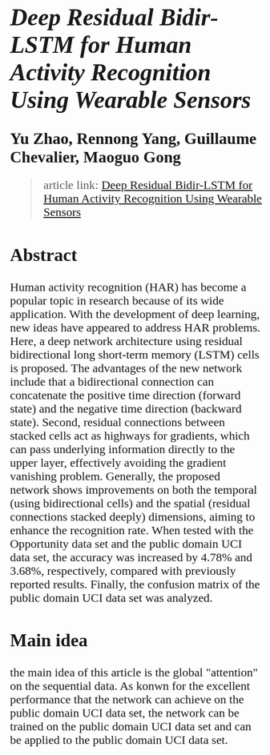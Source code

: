 <font face=times new roman size=5>

# ***Deep Residual Bidir-LSTM for Human Activity Recognition Using Wearable Sensors***

<font size=6>**Yu Zhao, Rennong Yang, Guillaume Chevalier, Maoguo Gong** </font>


> article link: [Deep Residual Bidir-LSTM for Human Activity Recognition Using Wearable Sensors](https://arxiv.org/abs/1708.08989)

## Abstract 
Human activity recognition (HAR) has become a popular topic in research because of its wide application. With the development of deep learning, new ideas have appeared to address HAR problems. Here, a deep network architecture using residual bidirectional long short-term memory (LSTM) cells is proposed. The advantages of the new network include that a bidirectional connection can concatenate the positive time direction (forward state) and the negative time direction (backward state). Second, residual connections between stacked cells act as highways for gradients, which can pass underlying information directly to the upper layer, effectively avoiding the gradient vanishing problem. Generally, the proposed network shows improvements on both the temporal (using bidirectional cells) and the spatial (residual connections stacked deeply) dimensions, aiming to enhance the recognition rate. When tested with the Opportunity data set and the public domain UCI data set, the accuracy was increased by 4.78% and 3.68%, respectively, compared with previously reported results. Finally, the confusion matrix of the public domain UCI data set was analyzed.

## Main idea  
the main idea of this article is the global "attention" on the sequential data. As konwn for the excellent performance that the network can achieve on the public domain UCI data set, the network can be trained on the public domain UCI data set and can be applied to the public domain UCI data set.